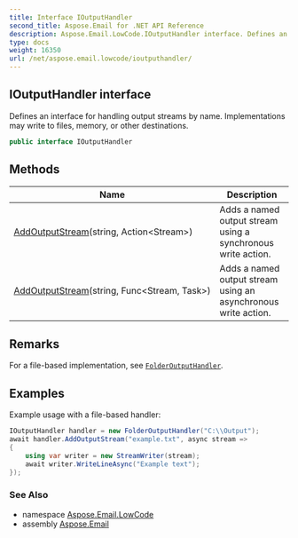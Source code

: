 ```yaml
---
title: Interface IOutputHandler
second_title: Aspose.Email for .NET API Reference
description: Aspose.Email.LowCode.IOutputHandler interface. Defines an interface for handling output streams by name. Implementations may write to files memory or other destinations
type: docs
weight: 16350
url: /net/aspose.email.lowcode/ioutputhandler/
---
```

## IOutputHandler interface

Defines an interface for handling output streams by name. Implementations may write to files, memory, or other destinations.

```csharp
public interface IOutputHandler
```

## Methods

| Name | Description |
| --- | --- |
| [AddOutputStream](../../aspose.email.lowcode/ioutputhandler/addoutputstream/#addoutputstream_1)(string, Action&lt;Stream&gt;) | Adds a named output stream using a synchronous write action. |
| [AddOutputStream](../../aspose.email.lowcode/ioutputhandler/addoutputstream/#addoutputstream)(string, Func&lt;Stream, Task&gt;) | Adds a named output stream using an asynchronous write action. |

## Remarks

For a file-based implementation, see [`FolderOutputHandler`](../folderoutputhandler/).

## Examples

Example usage with a file-based handler:

```csharp
IOutputHandler handler = new FolderOutputHandler("C:\\Output");
await handler.AddOutputStream("example.txt", async stream =>
{
    using var writer = new StreamWriter(stream);
    await writer.WriteLineAsync("Example text");
});
```

### See Also

* namespace [Aspose.Email.LowCode](../../aspose.email.lowcode/)
* assembly [Aspose.Email](../../)


